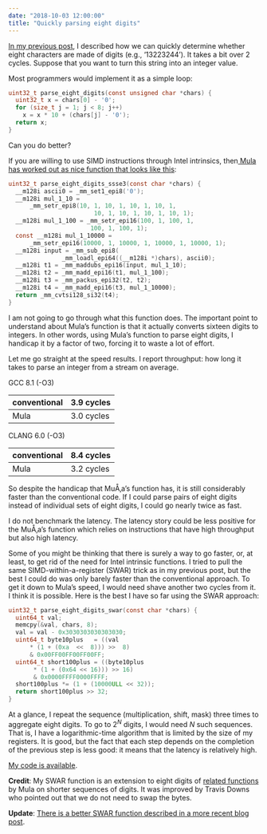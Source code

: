 ```yaml
---
date: "2018-10-03 12:00:00"
title: "Quickly parsing eight digits"
---
```




[In my previous post](/lemire/blog/2018/09/30/quickly-identifying-a-sequence-of-digits-in-a-string-of-characters/), I described how we can quickly determine whether eight characters are made of digits (e.g., &lsquo;13223244&rsquo;). It takes a bit over 2 cycles. Suppose that you want to turn this string into an integer value.

Most programmers would implement it as a simple loop:
```C
uint32_t parse_eight_digits(const unsigned char *chars) {
  uint32_t x = chars[0] - '0';
  for (size_t j = 1; j < 8; j++)
    x = x * 10 + (chars[j] - '0');
  return x;
}
```


Can you do better?

If you are willing to use SIMD instructions through Intel intrinsics, then[ Mula has worked out as nice function that looks like this](http://0x80.pl/notesen/2014-10-15-parsing-decimal-numbers-part-2-sse.html):
```C
uint32_t parse_eight_digits_ssse3(const char *chars) {
  __m128i ascii0 = _mm_set1_epi8('0');
  __m128i mul_1_10 =
      _mm_setr_epi8(10, 1, 10, 1, 10, 1, 10, 1,
                        10, 1, 10, 1, 10, 1, 10, 1);
  __m128i mul_1_100 = _mm_setr_epi16(100, 1, 100, 1,
                       100, 1, 100, 1);
  const __m128i mul_1_10000 =
      _mm_setr_epi16(10000, 1, 10000, 1, 10000, 1, 10000, 1);
  __m128i input = _mm_sub_epi8(
               _mm_loadl_epi64((__m128i *)chars), ascii0);
  __m128i t1 = _mm_maddubs_epi16(input, mul_1_10);
  __m128i t2 = _mm_madd_epi16(t1, mul_1_100);
  __m128i t3 = _mm_packus_epi32(t2, t2);
  __m128i t4 = _mm_madd_epi16(t3, mul_1_10000);
  return _mm_cvtsi128_si32(t4);
}
```


I am not going to go through what this function does. The important point to understand about Mula&rsquo;s function is that it actually converts sixteen digits to integers. In other words, using Mula&rsquo;s function to parse eight digits, I handicap it by a factor of two, forcing it to waste a lot of effort.

Let me go straight at the speed results. I report throughput: how long it takes to parse an integer from a stream on average.

GCC 8.1 (-O3)

conventional             |3.9 cycles               |
-------------------------|-------------------------|
Mula                     |3.0 cycles               |


CLANG 6.0 (-O3)

conventional             |8.4 cycles               |
-------------------------|-------------------------|
Mula                     |3.2 cycles               |


So despite the handicap that MuÅ‚a&rsquo;s function has, it is still considerably faster than the conventional code. If I could parse pairs of eight digits instead of individual sets of eight digits, I could go nearly twice as fast.

I do not benchmark the latency. The latency story could be less positive for the MuÅ‚a&rsquo;s function which relies on instructions that have high throughput but also high latency.

Some of you might be thinking that there is surely a way to go faster, or, at least, to get rid of the need for Intel intrinsic functions. I tried to pull the same SIMD-within-a-register (SWAR) trick as in my previous post, but the best I could do was only barely faster than the conventional approach. To get it down to Mula&rsquo;s speed, I would need shave another two cycles from it. I think it is possible. Here is the best I have so far using the SWAR approach:
```C
uint32_t parse_eight_digits_swar(const char *chars) {
  uint64_t val;
  memcpy(&val, chars, 8);
  val = val - 0x3030303030303030;
  uint64_t byte10plus   = ((val
      * (1 + (0xa  <<  8))) >>  8)
      & 0x00FF00FF00FF00FF;
  uint64_t short100plus = ((byte10plus
       * (1 + (0x64 << 16))) >> 16)
       & 0x0000FFFF0000FFFF;
  short100plus *= (1 + (10000ULL << 32));
  return short100plus >> 32;
}
```


At a glance, I repeat the sequence (multiplication, shift, mask) three times to aggregate eight digits. To go to 2<sup><em>N</em></sup> digits, I would need _N_ such sequences. That is, I have a logarithmic-time algorithm that is limited by the size of my registers. It is good, but the fact that each step depends on the completion of the previous step is less good: it means that the latency is relatively high.

[My code is available](https://github.com/lemire/Code-used-on-Daniel-Lemire-s-blog/tree/master/2018/10/03).

__Credit__: My SWAR function is an extension to eight digits of [related functions](http://0x80.pl/notesen/2014-10-12-parsing-decimal-numbers-part-1-swar.html) by Mula on shorter sequences of digits. It was improved by Travis Downs who pointed out that we do not need to swap the bytes.

__Update__: [There is a better SWAR function described in a more recent blog post](/lemire/blog/2022/01/21/swar-explained-parsing-eight-digits/).

